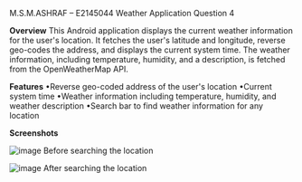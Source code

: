 M.S.M.ASHRAF – E2145044
 Weather Application
 Question 4
 
   
 
  **Overview**
   This Android application displays the current weather information for the user's location. It fetches the user's latitude and longitude, reverse geo-codes the address, and displays the current system time. The weather information, including temperature, humidity, and a description, is fetched from the OpenWeatherMap API.

   **Features**
 •Reverse geo-coded address of the user's location
 •Current system time
 •Weather information including temperature, humidity, and weather description
 •Search bar to find weather information for any location

**Screenshots**

![image](https://github.com/Ashraf-Saleem/WeatherApplication-E2145044-Q4/assets/139708522/ed12c8a3-a432-4b0f-97dd-72eca9e3b769)
Before searching the location

![image](https://github.com/Ashraf-Saleem/WeatherApplication-E2145044-Q4/assets/139708522/bb40f780-4e42-4aae-bbe1-067544657c55)
After searching the location
